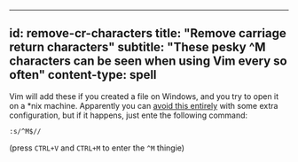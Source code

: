 -----
id: remove-cr-characters
title: "Remove carriage return characters"
subtitle: "These pesky ^M characters can be seen when using Vim every so often"
content-type: spell 
-----

Vim will add these if you created a file on Windows, and you try to open it on a *nix machine. Apparently you can [avoid this entirely](https://vim.fandom.com/wiki/File_format) with some extra configuration, but if it happens, just ente the following command:

```vim
:s/^M$//
```

(press `CTRL+V` and `CTRL+M` to enter the `^M` thingie)
